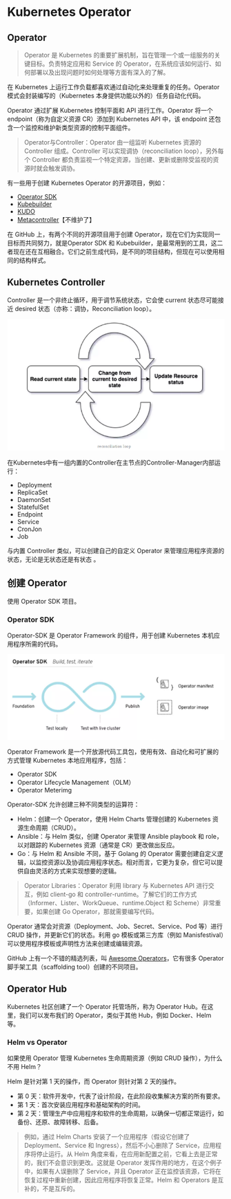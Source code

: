 # Kubernetes Operator

## Operator

> Operator 是 Kubernetes 的重要扩展机制，旨在管理一个或一组服务的关键目标。负责特定应用和 Service 的 Operator，在系统应该如何运行、如何部署以及出现问题时如何处理等方面有深入的了解。

在 Kubernetes 上运行工作负载都喜欢通过自动化来处理重复的任务。Operator 模式会封装编写的（Kubernetes 本身提供功能以外的）任务自动化代码。

Operator 通过扩展 Kubernetes 控制平面和 API 进行工作。Operator 将一个 endpoint（称为自定义资源 CR）添加到 Kubernetes API 中，该 endpoint 还包含一个监控和维护新类型资源的控制平面组件。

> Operator与Controller：Operator 由一组监听 Kubernetes 资源的 Controller 组成。Controller 可以实现调协（reconciliation loop），另外每个 Controller 都负责监视一个特定资源，当创建、更新或删除受监视的资源时就会触发调协。

有一些用于创建 Kubernetes Operator 的开源项目，例如：

- [Operator SDK](https://github.com/operator-framework/operator-sdk)
- [Kubebuilder](https://github.com/kubernetes-sigs/kubebuilder)
- [KUDO](https://github.com/kudobuilder/kudo)
- [Metacontroller](https://github.com/GoogleCloudPlatform/metacontroller)【不维护了】

在 GitHub 上，有两个不同的开源项目用于创建 Operator，现在它们为实现同一目标而共同努力，就是Operator SDK 和 Kubebuilder，是最常用到的工具，这二者现在还在互相融合。它们之前生成代码，是不同的项目结构，但现在可以使用相同的结构样式。

## Kubernetes Controller

Controller 是一个非终止循环，用于调节系统状态，它会使 current 状态尽可能接近 desired 状态（亦称：调协，Reconciliation loop）。

![reconciliation loop](/images/controller-loop.png)

在Kubernetes中有一组内置的Controller在主节点的Controller-Manager内部运行：

- Deployment
- ReplicaSet
- DaemonSet
- StatefulSet
- Endpoint
- Service
- CronJon
- Job

与内置 Controller 类似，可以创建自己的自定义 Operator 来管理应用程序资源的状态，无论是无状态还是有状态 。

## 创建 Operator

使用 Operator SDK 项目。

### Operator SDK

Operator-SDK 是 Operator Framework 的组件，用于创建 Kubernetes 本机应用程序所需的代码。

![Operator SDK](/images/Operator-sdk.png)

Operator Framework 是一个开放源代码工具包，使用有效、自动化和可扩展的方式管理 Kubernetes 本地应用程序，包括：

- Operator SDK
- Operator Lifecycle Management（OLM）
- Operator Meterimg

Operator-SDK 允许创建三种不同类型的运算符：

- Helm：创建一个 Operator，使用 Helm Charts 管理创建的 Kubernetes 资源生命周期（CRUD）。
- Ansible：与 Helm 类似，创建 Operator 来管理 Ansible playbook 和 role，以对跟踪的 Kubernetes 资源（通常是 CR）更改做出反应。
- Go：与 Helm 和 Ansible 不同，基于 Golang 的 Operator 需要创建自定义逻辑，以监控资源以及协调应用程序状态。相对而言，它更为复杂，但它可以提供自由灵活的方式来实现想要的逻辑。

> Operator Libraries：Operator 利用 library 与 Kubernetes API 进行交互，例如 client-go 和 controller-runtime。了解它们的工作方式（Informer、Lister、WorkQueue、runtime.Object 和 Scheme）非常重要，如果创建 Go Operator，那就需要编写代码。

Operator 通常会对资源（Deployment、Job、Secret、Service、Pod 等）进行 CRUD 操作，并更新它们的状态。利用 go 模板或第三方库（例如 Manisfestival）可以使用程序模板或声明性方法来创建或编辑资源。

GitHub 上有一个不错的精选列表，叫 [Awesome Operators](github.com/operator-framework/awesome-operators)，它有很多 Operator 脚手架工具（scaffolding tool）创建的不同项目。

## Operator Hub

Kubernetes 社区创建了一个 Operator 托管场所，称为 Operator Hub。在这里，我们可以发布我们的 Operator，类似于其他 Hub，例如 Docker、Helm 等。

### Helm vs Operator

如果使用 Operator 管理 Kubernetes 生命周期资源（例如 CRUD 操作），为什么不用 Helm？

Helm 是针对第 1 天的操作，而 Operator 则针对第 2 天的操作。

- 第 0 天：软件开发中，代表了设计阶段，在此阶段收集解决方案的所有要求。
- 第 1 天：首次安装应用程序和基础架构的时间。
- 第 2 天：管理生产中应用程序和软件的生命周期，以确保一切都正常运行，如备份、还原、故障转移、后备。

> 例如，通过 Helm Charts 安装了一个应用程序（假设它创建了 Deployment、Service 和 Ingress），然后不小心删除了 Service，应用程序将停止运行。从 Helm 角度来看，在应用新配置之前，它看上去是正常的，我们不会意识到更改。这就是 Operator 发挥作用的地方，在这个例子中，如果有人误删除了 Service，并且 Operator 正在监控该资源，它将在恢复过程中重新创建，因此应用程序将恢复正常。Helm 和 Operators 是互补的，不是互斥的。
